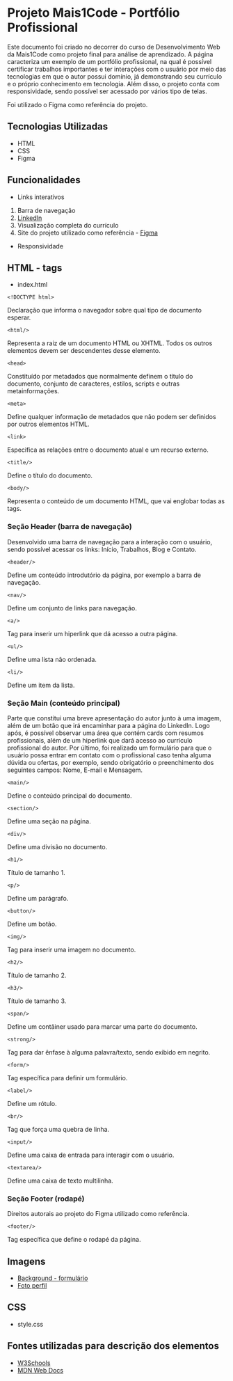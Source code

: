 # Projeto Mais1Code - Portfólio Profissional

Este documento foi criado no decorrer do curso de Desenvolvimento Web da Mais1Code como projeto final para análise de aprendizado. A página caracteriza um exemplo de um portfólio profissional, na qual é possível certificar trabalhos importantes e ter interações com o usuário por meio das tecnologias em que o autor possui domínio, já demonstrando seu currículo e o próprio conhecimento em tecnologia. Além disso, o projeto conta com responsividade, sendo possível ser acessado por vários tipo de telas.

Foi utilizado o Figma como referência do projeto.


## Tecnologias Utilizadas
* HTML
* CSS
* Figma

## Funcionalidades 
* Links interativos
1. Barra de navegação
2. [LinkedIn](https://www.linkedin.com/in/gabrielesilv/)
3. Visualização completa do currículo
4. Site do projeto utilizado como referência - [Figma](https://www.figma.com/community/file/882879599442878081/portfolio-ui-web-mobile)

* Responsividade

## HTML - tags
* index.html

~~~
<!DOCTYPE html>
~~~
Declaração que informa o navegador sobre qual tipo de documento esperar.


~~~
<html/>
~~~
Representa a raiz de um documento HTML ou XHTML. Todos os outros elementos devem ser descendentes desse elemento.


~~~
<head>
~~~
Constituído por metadados que normalmente definem o título do documento, conjunto de caracteres, estilos, scripts e outras metainformações.


~~~
<meta>
~~~
Define qualquer informação de metadados que não podem ser definidos por outros elementos HTML.


~~~
<link>
~~~
Especifica as relações entre o documento atual e um recurso externo.


~~~
<title/>
~~~
Define o título do documento.


~~~
<body/>
~~~
Representa o conteúdo de um documento HTML, que vai englobar todas as tags.


### Seção Header (barra de navegação)
Desenvolvido uma barra de navegação para a interação com o usuário, sendo possível acessar os links: Início, Trabalhos, Blog e Contato.

~~~
<header/>
~~~
Define um conteúdo introdutório da página, por exemplo a barra de navegação.


~~~
<nav/>
~~~
Define um conjunto de links para navegação.


~~~
<a/>
~~~
Tag para inserir um hiperlink que dá acesso a outra página.


~~~
<ul/>
~~~
Define uma lista não ordenada.


~~~
<li/>
~~~
Define um item da lista.


### Seção Main (conteúdo principal)
Parte que constitui uma breve apresentação do autor junto à uma imagem, além de um botão que irá encaminhar para a página do LinkedIn. Logo após, é possível observar uma área que contém cards com resumos profissionais, além de um hiperlink que dará acesso ao currículo profissional do autor. Por último, foi realizado um formulário para que o usuário possa entrar em contato com o profissional caso tenha alguma dúvida ou ofertas, por exemplo, sendo obrigatório o preenchimento dos seguintes campos: Nome, E-mail e Mensagem.

~~~
<main/>
~~~
Define o conteúdo principal do documento.


~~~
<section/>
~~~
Define uma seção na página.


~~~
<div/>
~~~
Define uma divisão no documento.

~~~
<h1/>
~~~
Título de tamanho 1.

~~~
<p/>
~~~
Define um parágrafo.

~~~
<button/>
~~~
Define um botão.

~~~
<img/>
~~~
Tag para inserir uma imagem no documento.

~~~
<h2/>
~~~
Título de tamanho 2.

~~~
<h3/>
~~~
Título de tamanho 3.

~~~
<span/>
~~~
Define um contâiner usado para marcar uma parte do documento. 

~~~
<strong/>
~~~
Tag para dar ênfase à alguma palavra/texto, sendo exibido em negrito.

~~~
<form/>
~~~
Tag específica para definir um formulário.

~~~
<label/>
~~~
Define um rótulo.

~~~
<br/>
~~~
Tag que força uma quebra de linha.

~~~
<input/>
~~~
Define uma caixa de entrada para interagir com o usuário.

~~~
<textarea/>
~~~
Define uma caixa de texto multilinha.


### Seção Footer (rodapé)
Direitos autorais ao projeto do Figma utilizado como referência.
~~~
<footer/>
~~~
Tag específica que define o rodapé da página. 


## Imagens

* [Background - formulário](/img/fundo-form.png)
* [Foto perfil](/img/img-perfil.jpg)

## CSS
* style.css




## Fontes utilizadas para descrição dos elementos
* [W3Schools](https://www.w3schools.com/)
* [MDN Web Docs](https://developer.mozilla.org/pt-BR/)